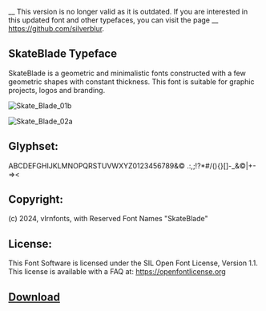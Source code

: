 
__ This version is no longer valid as it is outdated. If you are interested in this updated font and other typefaces, you can visit the page __ https://github.com/silverblur.

## SkateBlade Typeface

SkateBlade is a geometric and minimalistic fonts constructed with a few geometric shapes with constant thickness. This font is suitable for graphic projects, logos and branding.

![Skate_Blade_01b](https://github.com/vlrnfonts/fonts/assets/160312338/c82f8229-18d1-4314-b10b-a76b06365a0f)


![Skate_Blade_02a](https://github.com/vlrnfonts/fonts/assets/160312338/9027d555-b74f-4e73-97a4-0e552ac5e210)

## Glyphset:
ABCDEFGHIJKLMNOPQRSTUVWXYZ0123456789&© .:,;!?*#/\(){}[]-_&©|+-=><

## Copyright:
(c) 2024, vlrnfonts, with Reserved Font Names "SkateBlade"

## License:
This Font Software is licensed under the SIL Open Font License, Version 1.1. This license is available with a FAQ at:
https://openfontlicense.org

## [Download](https://github.com/vlrnfonts/fonts/blob/main/skateblade/SkateBlade-Regular.otf)
